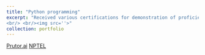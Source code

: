 ```yaml
---
title: "Python programming"
excerpt: "Received various certifications for demonstration of proficiency in the language.
<br/> <br/><img src=''>"
collection: portfolio
---
```

[Prutor.ai](https://1drv.ms/b/s!AllCcwLfbSCpiGDrspce8Vs66xvm?e=Tv2AID) [NPTEL](https://1drv.ms/b/s!AllCcwLfbSCpiF8sSit2A6gSzJ2p?e=mNdTDt)